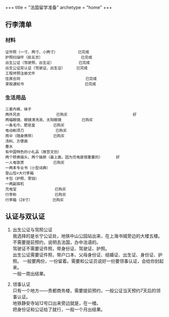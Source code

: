 +++
title = "法国留学准备"
archetype = "home"
+++

## 行李清单
### 材料
```
证件照（一寸、两寸、小两寸）         已完成
护照扫描件（前五页）                 已完成
出生公证（驾驶照、出生证）           已完成
出生公证双认证（驾驶证、出生证）     已完成
工程师预注册文件
住房合同                             已完成
录取通知书                           已完成
```

### 生活用品
```
三套内裤、袜子
两件风衣                已购买                             好
两幅眼镜、眼镜清洗液、太阳眼镜         已购买
一条毛巾、肥皂盒        已购买
电动剃须刀              已购买
雨伞（随身携带）        已购买
汤料、方便面
墨水
有中国特色的小礼品（故宫文创）
两个转换插头，两个插排（最上面，因为充电是很重要的）      好
一人电饭煲             已购买
一两本专业书（小型词典）
登山包+大行李箱
卡包（护照、零钱）
一两副耳机
充电宝                 已购买
行李称                 已购买
行李箱（28寸）         已购买
```

## 认证与双认证

1. 出生公证与驾照公证    
我选择的是长宁公证处，地铁中山公园站出来，在上海书城旁边的大楼五楼。  
不需要提前预约，说明去法国，办中法语的。  
驾驶证不需要证件照，带身份证、驾驶证、护照。  
出生公证需要证件照，带户口本、父母身份证、结婚证、出生证、身份证、护照。 
一般要两份，一份留着。需要和公证员说好一份要领事认证，会给你封起来。  
一般一周出结果。


2. 领事认证  
只有一个地方——贵都商务楼，需要提前预约，一般公证当天预约7天后的领事认证。  
地铁静安寺站12号口出来旁边就是，在一楼。  
把身份证和公证给了就行，一般一个月出结果。
